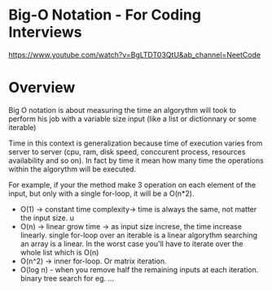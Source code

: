 # Big-O Notation - For Coding Interviews


https://www.youtube.com/watch?v=BgLTDT03QtU&ab_channel=NeetCode

# Overview

Big O notation is about measuring the time an algorythm will took to perform his job with a variable size input (like a list or dictionnary or some iterable)

Time in this context is generalization because time of execution varies from server to server (cpu, ram, disk speed, conccurent process, resources availability and so on). In fact by time it mean how many time the operations within the algorythm will be executed.

For example, if your the method make 3 operation on each element of the input, but only with a single for-loop, it will be a O(n*2).

- O(1) -> constant time complexity-> time is always the same, not matter the input size. u
- O(n) -> linear grow time -> as input size increse, the time increase linearly. single for-loop over an iterable is a linear algorythm
searching an array is a linear. In the worst case you'll have to iterate over the whole list which is O(n)
- O(n^2) -> inner for-loop.  Or matrix iteration.
- O(log n) - when you remove half the remaining inputs at each iteration. binary tree search for eg.
...